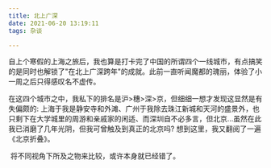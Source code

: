 ```yaml
---
title: 北上广深
date: 2021-06-20 13:19:11
tags: 杂谈

---
```


​	自上个寒假的上海之旅后，我也算是打卡完了中国的所谓四个一线城市，有点搞笑的是同时也解锁了"在北上广深跨年"的成就。此前一直听闻魔都的瑰丽，体验了小一周之后只得感叹名不虚传。

​	在这四个城市之中，我私下的排名是沪>穗>深>京，但细细一想才发现这显然是有失偏颇的: 上海于我是静安寺和外滩、广州于我除去珠江新城和天河的盛景外，也只剩下在大学城里的周游和亲戚家的闲适、而深圳自不必多言，但北京...虽然在此我已消磨了几年光阴，但我可曾触及到真正的北京吗? 想到这里，我又翻阅了一遍《北京折叠》。

​	将不同视角下所及之物来比较，或许本身就已经错了。